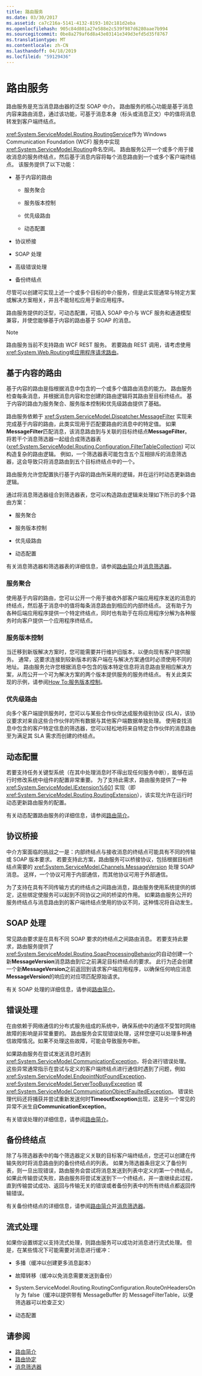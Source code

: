 ```yaml
---
title: 路由服务
ms.date: 03/30/2017
ms.assetid: ca7c216a-5141-4132-8193-102c181d2eba
ms.openlocfilehash: 905c84d801a27e588e2c539f987d6280aae7b994
ms.sourcegitcommit: 0be8a279af6d8a43e03141e349d3efd5d35f8767
ms.translationtype: MT
ms.contentlocale: zh-CN
ms.lasthandoff: 04/18/2019
ms.locfileid: "59129436"
---
```

# <a name="routing-service"></a>路由服务
路由服务是充当消息路由器的泛型 SOAP 中介。 路由服务的核心功能是基于消息内容来路由消息，通过该功能，可基于消息本身（标头或消息正文）中的值将消息转发到客户端终结点。  
  
 <xref:System.ServiceModel.Routing.RoutingService>作为 Windows Communication Foundation (WCF) 服务中实现<xref:System.ServiceModel.Routing>命名空间。 路由服务公开一个或多个用于接收消息的服务终结点，然后基于消息内容将每个消息路由到一个或多个客户端终结点。 该服务提供了以下功能：  
  
-   基于内容的路由  
  
    -   服务聚合  
  
    -   服务版本控制  
  
    -   优先级路由  
  
    -   动态配置  
  
-   协议桥接  
  
-   SOAP 处理  
  
-   高级错误处理  
  
-   备份终结点  
  
 尽管可以创建可实现上述一个或多个目标的中介服务，但是此实现通常与特定方案或解决方案相关，并且不能轻松应用于新应用程序。  
  
 路由服务提供的泛型，可动态配置，可插入 SOAP 中介与 WCF 服务和通道模型兼容，并使您能够基于内容的路由基于 SOAP 的消息。  
  
> [!NOTE]
>  路由服务当前不支持路由 WCF REST 服务。  若要路由 REST 调用，请考虑使用<xref:System.Web.Routing>或[应用程序请求路由](https://go.microsoft.com/fwlink/?LinkId=164589)。  
  
## <a name="content-based-routing"></a>基于内容的路由  
 基于内容的路由是指根据消息中包含的一个或多个值路由消息的能力。 路由服务检查每条消息，并根据消息内容和您创建的路由逻辑将其路由至目标终结点。 基于内容的路由为服务聚合、服务版本控制和优先级路由提供了基础。  
  
 路由服务依赖于 <xref:System.ServiceModel.Dispatcher.MessageFilter> 实现来完成基于内容的路由，此类实现用于匹配要路由的消息中的特定值。 如果**MessageFilter**匹配消息，该消息路由到与关联的目标终结点**MessageFilter**。  将若干个消息筛选器一起组合成筛选器表 (<xref:System.ServiceModel.Routing.Configuration.FilterTableCollection>) 可以构造复杂的路由逻辑。 例如，一个筛选器表可能包含五个互相排斥的消息筛选器，这会导致只将消息路由到五个目标终结点中的一个。  
  
 路由服务允许您配置执行基于内容的路由所采用的逻辑，并在运行时动态更新路由逻辑。  
  
 通过将消息筛选器组合到筛选器表，您可以构造路由逻辑来处理如下所示的多个路由方案：  
  
-   服务聚合  
  
-   服务版本控制  
  
-   优先级路由  
  
-   动态配置  
  
 有关消息筛选器和筛选器表的详细信息，请参阅[路由简介](../../../../docs/framework/wcf/feature-details/routing-introduction.md)并[消息筛选器](../../../../docs/framework/wcf/feature-details/message-filters.md)。  
  
### <a name="service-aggregation"></a>服务聚合  
 使用基于内容的路由，您可以公开一个用于接收外部客户端应用程序发送的消息的终结点，然后基于消息中的值将每条消息路由到相应的内部终结点。 这有助于为各种后端应用程序提供一个特定终结点，同时也有助于在将应用程序分解为各种服务时向客户提供一个应用程序终结点。  
  
### <a name="service-versioning"></a>服务版本控制  
 当迁移到新版解决方案时，您可能需要并行维护旧版本，以便向现有客户提供服务。 通常，这要求连接到较新版本的客户端在与解决方案通信时必须使用不同的地址。 路由服务允许您根据消息中包含的版本特定信息将消息路由至相应解决方案，从而公开一个可为解决方案的两个版本提供服务的服务终结点。 有关此类实现的示例，请参阅[How To:服务版本控制](../../../../docs/framework/wcf/feature-details/how-to-service-versioning.md)。  
  
### <a name="priority-routing"></a>优先级路由  
 向多个客户端提供服务时，您可以与某些合作伙伴达成服务级别协议 (SLA)，该协议要求对来自这些合作伙伴的所有数据与其他客户端数据单独处理。 使用查找消息中包含的客户特定信息的筛选器，您可以轻松地将来自特定合作伙伴的消息路由至为满足其 SLA 需求而创建的终结点。  
  
## <a name="dynamic-configuration"></a>动态配置  
 若要支持任务关键型系统（在其中处理消息时不得出现任何服务中断），能够在运行时修改系统中组件的配置非常重要。 为了支持此需求，路由服务提供了一种 <xref:System.ServiceModel.IExtension%601> 实现（即 <xref:System.ServiceModel.Routing.RoutingExtension>），该实现允许在运行时动态更新路由服务的配置。  
  
 有关动态配置路由服务的详细信息，请参阅[路由简介](../../../../docs/framework/wcf/feature-details/routing-introduction.md)。  
  
## <a name="protocol-bridging"></a>协议桥接  
 中介方案面临的挑战之一是：内部终结点与接收消息的终结点可能具有不同的传输或 SOAP 版本要求。 若要支持此方案，路由服务可以桥接协议，包括根据目标终结点需要的 <xref:System.ServiceModel.Channels.MessageVersion> 处理 SOAP 消息。 这样，一个协议可用于内部通信，而其他协议可用于外部通信。  
  
 为了支持在具有不同传输方式的终结点之间路由消息，路由服务使用系统提供的绑定，这些绑定使服务可以起到不同协议之间的桥梁的作用。 如果路由服务公开的服务终结点与消息路由到的客户端终结点使用的协议不同，这种情况将自动发生。  
  
## <a name="soap-processing"></a>SOAP 处理  
 常见路由要求是在具有不同 SOAP 要求的终结点之间路由消息。 若要支持此要求，路由服务提供了<xref:System.ServiceModel.Routing.SoapProcessingBehavior>的自动创建一个新**MessageVersion**消息路由到它之前满足目标终结点的要求。 此行为还会创建一个新**MessageVersion**之前返回到请求客户端应用程序，以确保任何响应消息**MessageVersion**的响应的对应项匹配原始请求。  
  
 有关 SOAP 处理的详细信息，请参阅[路由简介](../../../../docs/framework/wcf/feature-details/routing-introduction.md)。  
  
## <a name="error-handling"></a>错误处理  
 在由依赖于网络通信的分布式服务组成的系统中，确保系统中的通信不受暂时网络故障的影响是非常重要的。  路由服务会实现错误处理，这样您便可以处理多种通信故障情况。如果不处理这些故障，可能会导致服务中断。  
  
 如果路由服务在尝试发送消息时遇到 <xref:System.ServiceModel.CommunicationException>，将会进行错误处理。  这些异常通常指示在尝试与定义的客户端终结点进行通信时遇到了问题，例如 <xref:System.ServiceModel.EndpointNotFoundException>、<xref:System.ServiceModel.ServerTooBusyException> 或 <xref:System.ServiceModel.CommunicationObjectFaultedException>。  错误处理代码还将捕获并尝试重新发送何时**TimeoutException**出现，这是另一个常见的异常不派生自**CommunicationException**。  
  
 有关错误处理的详细信息，请参阅[路由简介](../../../../docs/framework/wcf/feature-details/routing-introduction.md)。  
  
## <a name="backup-endpoints"></a>备份终结点  
 除了与筛选器表中的每个筛选器定义关联的目标客户端终结点，您还可以创建在传输失败时将消息路由到的备份终结点的列表。 如果为筛选器条目定义了备份列表，则一旦出现错误，路由服务会尝试将消息发送到列表中定义的第一个终结点。 如果此传输尝试失败，路由服务将尝试发送到下一个终结点，并一直继续此过程，直到传输尝试成功、返回与传输无关的错误或者备份列表中的所有终结点都返回传输错误。  
  
 有关备份终结点的详细信息，请参阅[路由简介](../../../../docs/framework/wcf/feature-details/routing-introduction.md)并[消息筛选器](../../../../docs/framework/wcf/feature-details/message-filters.md)。  
  
## <a name="streaming"></a>流式处理  
 如果你设置绑定以支持流式处理，则路由服务可以成功对消息进行流式处理。  但是，在某些情况下可能需要对消息进行缓冲：  
  
-   多播（缓冲以创建更多消息副本）  
  
-   故障转移（缓冲以免消息需要发送到备份）  
  
-   System.ServiceModel.Routing.RoutingConfiguration.RouteOnHeadersOnly 为 false（缓冲以提供带有 MessageBuffer 的 MessageFilterTable，以便筛选器可以检查正文）  
  
-   动态配置  
  
## <a name="see-also"></a>请参阅

- [路由简介](../../../../docs/framework/wcf/feature-details/routing-introduction.md)
- [路由协定](../../../../docs/framework/wcf/feature-details/routing-contracts.md)
- [消息筛选器](../../../../docs/framework/wcf/feature-details/message-filters.md)
